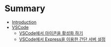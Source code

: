 # Summary

* [Introduction](README.md)
* [VSCode](vscode.md)
  * [VSCode에서 아이콘을 활성화 하기](vscode/vscodec5d0-c11c-c544-c774-cf58-c744-d65c-c131-d654-d558-ae30.md)
  * [VSCode에서 Express을 이용한 간단 서버 설정](vscode/vscodec5d0-c11c-express-c744-c774-c6a9-d55c-ac04-b2e8-c11c-bc84-c124-c815.md)

